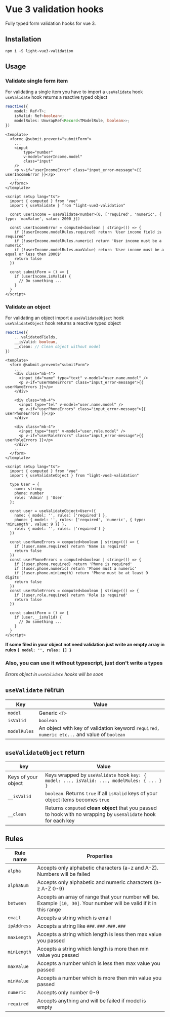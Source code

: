 # **Vue 3 validation hooks**

Fully typed form validation hooks for vue 3.
## Installation

```shell
npm i -S light-vue3-validation
```

## Usage
### Validate single form item
For validating a single item you have to import a `useValidate` hook\
  `useValidate` hook returns a reactive typed object
```typescript
reactive({
    model: Ref<T>;
    isValid: Ref<boolean>;
    modelRules: UnwrapRef<Record<TModelRule, boolean>>;
})
```
```vue
<template>
  <formc @submit.prevent="submitForm">
    ...
    <input
        type="number"
        v-model="userIncome.model"
        class="input"
    />
    <p v-if="userIncomeError" class="input_error-message">{{ userIncomeError }}</p>
    ...
  </formc>
</template>

<script setup lang="ts">
  import { computed } from "vue"
  import { useValidate } from "light-vue3-validation"
  
  const userIncome = useValidate<number>(0, ['required', 'numeric', { type: 'maxValue', value: 2000 }])
  
  const userIncomeError = computed<boolean | string>(() => {
    if (!userIncome.modelRules.required) return 'User income field is required'
    if (!userIncome.modelRules.numeric) return 'User income must be a numeric'
    if (!userIncome.modelRules.maxValue) return 'User income must be a equal or less then 2000$'
    return false
  })

  const submitForm = () => {
    if (userIncome.isValid) {
      // Do something ...
    }
  }
</script>
```

### Validate an object
For validating an object import a `useValidateObject` hook\
`useValidateObject` hook returns a reactive typed object
```typescript
reactive({
    ...validatedFields,
    __isValid: boolean,
    __clean: // Clean object without model
})
```

```vue
<template>
  <form @submit.prevent="submitForm">
    ...
    <div class="mb-4">
      <input id="name" type="text" v-model="user.name.model" />
      <p v-if="userNameErrors" class="input_error-message">{{ userNameErrors }}</p>
    </div>
    
    <div class="mb-4">
      <input type="tel" v-model="user.name.model" />
      <p v-if="userPhoneErrors" class="input_error-message">{{ userPhoneErrors }}</p>
    </div>
    
    <div class="mb-4">
      <input type="text" v-model="user.role.model" />
      <p v-if="userRoleErrors" class="input_error-message">{{ userRoleErrors }}</p>
    </div>
    ...
  </form>
</template>

<script setup lang="ts">
  import { computed } from "vue"
  import { useValidateObject } from "light-vue3-validation"
  
  type User = {
    name: string
    phone: number
    role: 'Admin' | 'User'
  };
  
  const user = useValidateObject<User>({
    name: { model: '', rules: ['required'] },
    phone: { model: '', rules: ['required', 'numeric', { type: 'minLength', value: 9 }] },
    role: { model: '', rules: ['required'] }
  })

  const userNameErrors = computed<boolean | string>(() => {
    if (!user.name.required) return 'Name is required'
    return false
  })
  const userPhoneErrors = computed<boolean | string>(() => {
    if (!user.phone.required) return 'Phone is required'
    if (!user.phone.numeric) return 'Phone must a numeric'
    if (!user.phone.minLength) return 'Phone must be at least 9 digits'
    return false
  })
  const userRoleErrors = computed<boolean | string>(() => {
    if (!user.role.required) return 'Role is required'
    return false
  })

  const submitForm = () => {
    if (user.__isValid) {
      // Do something ...
    }
  }
</script>
```

**If some filed in your object not need validation just write an empty array in rules `{ model: '', rules: [] }`**

### Also, you can use it without typescript, just don't write a types
_Errors object in `useValidate` hooks will be soon_

## `useValidate` retrun
Key | Value
--- | ---
`model` | Generic `<T>` 
`isValid` | `boolean`
`modelRules` | An object with key of validation keyword `required, numeric etc...` and value of `boolean`

## `useValidateObject` return
key | Value
--- | ---
Keys of your object | Keys wrapped by `useValidate` hook ` key: { model: ..., isValid: ..., modelRules: { ... } } `
`__isValid` | `boolean`. Returns `true` if all `isValid` keys of your object items becomes `true`
`__clean` | Returns `computed` **clean object** that you passed to hook with no wrapping by `useValidate` hook for each key

## Rules
Rule name | Properties
--- | ---
`alpha` | Accepts only alphabetic characters (a-z and A-Z). Numbers will be failed
`alphaNum` | Accepts only alphabetic and numeric characters (a-z A-Z 0-9)
`between` | Accepts an array of range that your number will be. Example `[10, 30]`. Your number will be valid if it in this range
`email` | Accepts a string which is email
`ipAddress` | Accepts a string like `###.###.###.###`
`maxLength` | Accepts a string which length is less then max value you passed
`minLength` | Accepts a string which length is more then min value you passed
`maxValue` | Accepts a number which is less then max value you passed
`minValue` | Accepts a number which is more then min value you passed
`numeric` | Accepts only number 0-9
`required` | Accepts anything and will be failed if model is empty

